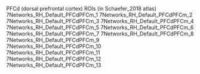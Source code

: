 PFCd (dorsal prefrontal cortex)
ROIs (in Schaefer_2018 atlas)
7Networks_RH_Default_PFCdPFCm_1
7Networks_RH_Default_PFCdPFCm_2
7Networks_RH_Default_PFCdPFCm_3
7Networks_RH_Default_PFCdPFCm_4
7Networks_RH_Default_PFCdPFCm_5
7Networks_RH_Default_PFCdPFCm_6
7Networks_RH_Default_PFCdPFCm_7
7Networks_RH_Default_PFCdPFCm_8
7Networks_RH_Default_PFCdPFCm_9
7Networks_RH_Default_PFCdPFCm_10
7Networks_RH_Default_PFCdPFCm_11
7Networks_RH_Default_PFCdPFCm_12
7Networks_RH_Default_PFCdPFCm_13
